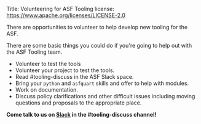 Title: Volunteering for ASF Tooling
license: https://www.apache.org/licenses/LICENSE-2.0


There are opportunities to volunteer to help develop new tooling for the ASF.

There are some basic things you could do if you're going to help out with the ASF Tooling team.

  - Volunteer to test the tools
  - Volunteer your project to test the tools.
  - Read #tooling-discuss in the ASF Slack space.
  - Bring your `python` and `asfquart` skills and offer to help with modules.
  - Work on documentation.
  - Discuss policy clarifications and other difficult issues including moving questions and proposals to the appropriate place.

**Come talk to us on [Slack](https://the-asf.slack.com/) in the #tooling-discuss channel!**

